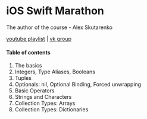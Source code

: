 # iOS Swift Marathon

The author of the course - Alex Skutarenko

[youtube playlist](https://www.youtube.com/playlist?list=PL6724Ll8v6UhOq6Otjw-rUPFsZVmoCLFm) | 
[vk group](https://vk.com/iosdevcourse)

#### Table of contents

1. The basics
2. Integers, Type Aliases, Booleans
3. Tuples
4. Optionals: nil, Optional Binding, Forced unwrapping
5. Basic Operators
6. Strings and Characters
7. Collection Types: Arrays
8. Collection Types: Dictionaries
